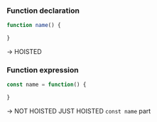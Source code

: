 ### Function declaration

```javascript
function name() {

}
```
-> HOISTED

### Function expression

```javascript
const name = function() {

}
```
-> NOT HOISTED
JUST HOISTED `const name` part

